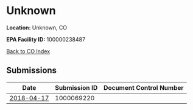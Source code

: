 # Unknown

**Location:** Unknown, CO

**EPA Facility ID:** 100000238487

[Back to CO Index](../../index.md)

## Submissions

| Date | Submission ID | Document Control Number |
|------|--------------|-------------------------|
| [2018-04-17](submissions/1000069220.md) | 1000069220 |  |

